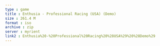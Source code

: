 ```yaml
---
type : game
title : Enthusia - Professional Racing (USA) (Demo)
size : 261.4 M
format : iso
archive : zip
server : myrient
link2 : Enthusia%20-%20Professional%20Racing%20%28USA%29%20%28Demo%29
---
```

